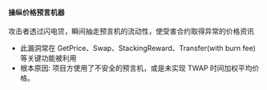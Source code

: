 #### 操纵价格预言机器
攻击者透过闪电贷，瞬间抽走预言机的流动性，使受害合约取得异常的价格资讯
- 此漏洞常在 GetPrice、Swap、StackingReward、Transfer(with burn fee) 等关键功能被利用
- 根本原因: 项目方使用了不安全的预言机，或是未实现 TWAP 时间加权平均价格。